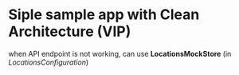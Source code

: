# Siple sample app with Clean Architecture (VIP)

when API endpoint is not working, can use **LocationsMockStore** (in *LocationsConfiguration*)

